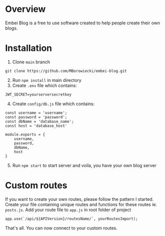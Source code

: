 # Overview
Embei Blog is a free to use software created to help people create their own blogs.

# Installation
1. Clone `main` branch
```
git clone https://github.com/MBorowiecki/embei-blog.git
```
2. Run `npm install` in main directory
3. Create `.env` file which contains:
```
JWT_SECRET=yourserversecretkey
```
4. Create `config/db.js` file which contains:
```
const username = 'username';
const password = 'password';
const dbName = 'database_name';
const host = 'database_host'

module.exports = {
    username,
    password,
    dbName,
    host
}
```
5. Run `npm start` to start server and voila, you have your own blog server

# Custom routes
If you want to create your own routes, please follow the pattern I started.
Create your file containing unique routes and functions for these routes ie. `posts.js`.
Add your route file to `app.js` in root folder of project
```
app.use(`/api/${APIVersion}/routesName/`, yourRoutesImport);
```
That's all. You can now connect to your custom routes.
